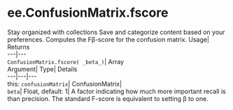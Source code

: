  
#  ee.ConfusionMatrix.fscore 
Stay organized with collections  Save and categorize content based on your preferences. 
Computes the Fβ-score for the confusion matrix. Usage| Returns  
---|---  
`ConfusionMatrix.fscore( _beta_)`| Array  
Argument| Type| Details  
---|---|---  
this: `confusionMatrix`| ConfusionMatrix|   
`beta`| Float, default: 1| A factor indicating how much more important recall is than precision. The standard F-score is equivalent to setting β to one.  

